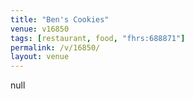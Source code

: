 ```yaml
---
title: "Ben's Cookies"
venue: v16850
tags: [restaurant, food, "fhrs:688871"]
permalink: /v/16850/
layout: venue
---
```

null